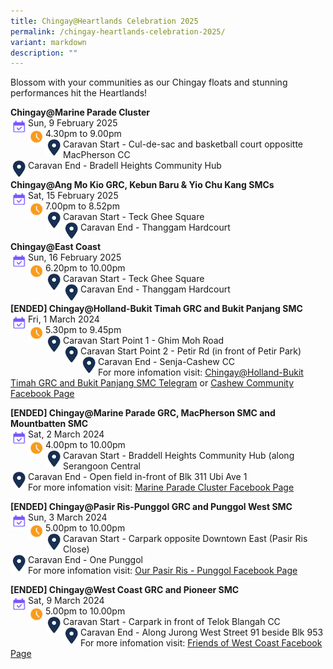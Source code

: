 ```yaml
---
title: Chingay@Heartlands Celebration 2025
permalink: /chingay-heartlands-celebration-2025/
variant: markdown
description: ""
---
```

Blossom with your communities as our Chingay floats and stunning performances hit the Heartlands!

**Chingay@Marine Parade Cluster** <br>
<img src="/images/Heartlands/Cal.png" style="float:left; width:28px;height:28px">Sun, 9 February 2025 <br>
<img src="/images/Heartlands/Clock.png" style="float:left; width:28px;height:28px">4.30pm to 9.00pm<br>
<img src="/images/Heartlands/Pin.png" style="float:left; width:28px;height:28px">
Caravan Start - Cul-de-sac and basketball court oppositte MacPherson CC<br><img src="/images/Heartlands/Pin.png" style="float:left; width:28px;height:28px">
Caravan End - Bradell Heights Community Hub<br>

**Chingay@Ang Mo Kio GRC, Kebun Baru &amp; Yio Chu Kang SMCs** <br>
<img src="/images/Heartlands/Cal.png" style="float:left; width:28px;height:28px">Sat, 15 February 2025 <br>
<img src="/images/Heartlands/Clock.png" style="float:left; width:28px;height:28px">7.00pm to 8.52pm<br>
<img src="/images/Heartlands/Pin.png" style="float:left; width:28px;height:28px">
Caravan Start - Teck Ghee Square<br><img src="/images/Heartlands/Pin.png" style="float:left; width:28px;height:28px">
Caravan End - Thanggam Hardcourt<br>

**Chingay@East Coast** <br>
<img src="/images/Heartlands/Cal.png" style="float:left; width:28px;height:28px">Sun, 16 February 2025 <br>
<img src="/images/Heartlands/Clock.png" style="float:left; width:28px;height:28px">6.20pm to 10.00pm<br>
<img src="/images/Heartlands/Pin.png" style="float:left; width:28px;height:28px">
Caravan Start - Teck Ghee Square<br><img src="/images/Heartlands/Pin.png" style="float:left; width:28px;height:28px">
Caravan End - Thanggam Hardcourt<br>

**[ENDED] Chingay@Holland-Bukit Timah GRC and Bukit Panjang SMC** <br>
<img src="/images/Heartlands/Cal.png" style="float:left; width:28px;height:28px">Fri, 1 March 2024<br>
<img src="/images/Heartlands/Clock.png" style="float:left; width:28px;height:28px">5.30pm to 9.45pm<br>
<img src="/images/Heartlands/Pin.png" style="float:left; width:28px;height:28px">Caravan Start Point 1 - Ghim Moh Road<br>
<img src="/images/Heartlands/Pin.png" style="float:left; width:28px;height:28px">Caravan Start Point 2 - Petir Rd (in front of Petir Park)<br>
<img src="/images/Heartlands/Pin.png" style="float:left; width:28px;height:28px">
Caravan End - Senja-Cashew CC<br>
For more infomation visit: <a href="https://t.me/chingayheartlandshbtbp">Chingay@Holland-Bukit Timah GRC and Bukit Panjang SMC Telegram</a> or <a href="https://www.facebook.com/Senja.Cashew">Cashew Community Facebook Page</a> <br>


**[ENDED] Chingay@Marine Parade GRC, MacPherson SMC and Mountbatten SMC** <br>
<img src="/images/Heartlands/Cal.png" style="float:left; width:28px;height:28px">Sat, 2 March 2024<br>
<img src="/images/Heartlands/Clock.png" style="float:left; width:28px;height:28px">4.00pm to 10.00pm<br>
<img src="/images/Heartlands/Pin.png" style="float:left; width:28px;height:28px">
Caravan Start - Braddell Heights Community Hub (along Serangoon Central<br><img src="/images/Heartlands/Pin.png" style="float:left; width:28px;height:28px">
Caravan End -  Open field in-front of Blk 311 Ubi Ave 1<br>
For more infomation visit: <a href="https://www.facebook.com/marineparadecluster">Marine Parade Cluster Facebook Page</a> <br>


**[ENDED] Chingay@Pasir Ris-Punggol GRC and Punggol West SMC** <br>
<img src="/images/Heartlands/Cal.png" style="float:left; width:28px;height:28px">Sun, 3 March 2024<br>
<img src="/images/Heartlands/Clock.png" style="float:left; width:28px;height:28px">5.00pm to 10.00pm<br>
<img src="/images/Heartlands/Pin.png" style="float:left; width:28px;height:28px">
Caravan Start - Carpark opposite Downtown East (Pasir Ris Close)<br><img src="/images/Heartlands/Pin.png" style="float:left; width:28px;height:28px">
Caravan End - One Punggol<br>
For more infomation visit: <a href="https://www.facebook.com/ourprpg">Our Pasir Ris -  Punggol Facebook Page</a> <br>


**[ENDED] Chingay@West Coast GRC and Pioneer SMC**  <br>
<img src="/images/Heartlands/Cal.png" style="float:left; width:28px;height:28px">Sat, 9 March 2024<br>
<img src="/images/Heartlands/Clock.png" style="float:left; width:28px;height:28px">5.00pm to 10.00pm<br>
<img src="/images/Heartlands/Pin.png" style="float:left; width:28px;height:28px">
Caravan Start - Carpark in front of Telok Blangah CC<br><img src="/images/Heartlands/Pin.png" style="float:left; width:28px;height:28px">
Caravan End - Along Jurong West Street 91 beside Blk 953<br>
For more infomation visit: <a href="https://www.facebook.com/friends.of.west.coast">Friends of West Coast Facebook Page</a> <br>